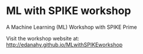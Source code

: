 # ML with SPIKE workshop
A Machine Learning (ML) Workshop with SPIKE Prime

Visit the workshop website at: http://edanahy.github.io/MLwithSPIKEworkshop
